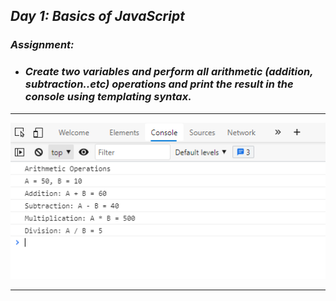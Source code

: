 ## _Day 1: Basics of JavaScript_
### _Assignment:_
* ### _Create two variables and perform all arithmetic (addition, subtraction..etc) operations and print the result in the console using templating syntax._
---
![](files/output.png)

---
